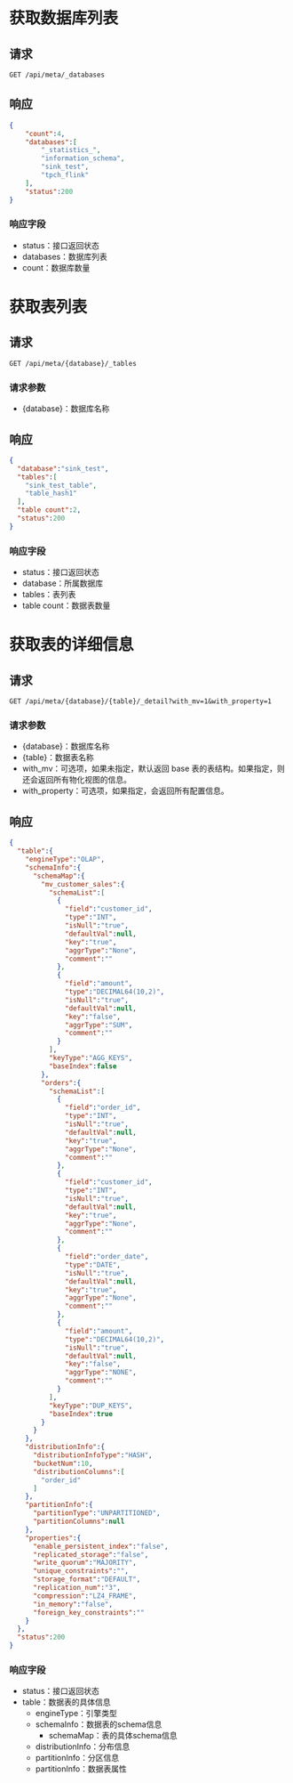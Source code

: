 # 获取数据库列表
## 请求
```http request
GET /api/meta/_databases
```
## 响应
```json
{
    "count":4,
    "databases":[
        "_statistics_",
        "information_schema",
        "sink_test",
        "tpch_flink"
    ],
    "status":200
}
```
### 响应字段
- status：接口返回状态
- databases：数据库列表
- count：数据库数量

# 获取表列表
## 请求
```http request
GET /api/meta/{database}/_tables
```
### 请求参数
- {database}：数据库名称
## 响应
```json
{
  "database":"sink_test",
  "tables":[
    "sink_test_table",
    "table_hash1"
  ],
  "table count":2,
  "status":200
}
```
### 响应字段
- status：接口返回状态
- database：所属数据库
- tables：表列表
- table count：数据表数量
  
# 获取表的详细信息
## 请求
```http request
GET /api/meta/{database}/{table}/_detail?with_mv=1&with_property=1
```
### 请求参数
- {database}：数据库名称
- {table}：数据表名称
- with_mv：可选项，如果未指定，默认返回 base 表的表结构。如果指定，则还会返回所有物化视图的信息。
- with_property：可选项，如果指定，会返回所有配置信息。
## 响应
```json
{
  "table":{
    "engineType":"OLAP",
    "schemaInfo":{
      "schemaMap":{
        "mv_customer_sales":{
          "schemaList":[
            {
              "field":"customer_id",
              "type":"INT",
              "isNull":"true",
              "defaultVal":null,
              "key":"true",
              "aggrType":"None",
              "comment":""
            },
            {
              "field":"amount",
              "type":"DECIMAL64(10,2)",
              "isNull":"true",
              "defaultVal":null,
              "key":"false",
              "aggrType":"SUM",
              "comment":""
            }
          ],
          "keyType":"AGG_KEYS",
          "baseIndex":false
        },
        "orders":{
          "schemaList":[
            {
              "field":"order_id",
              "type":"INT",
              "isNull":"true",
              "defaultVal":null,
              "key":"true",
              "aggrType":"None",
              "comment":""
            },
            {
              "field":"customer_id",
              "type":"INT",
              "isNull":"true",
              "defaultVal":null,
              "key":"true",
              "aggrType":"None",
              "comment":""
            },
            {
              "field":"order_date",
              "type":"DATE",
              "isNull":"true",
              "defaultVal":null,
              "key":"true",
              "aggrType":"None",
              "comment":""
            },
            {
              "field":"amount",
              "type":"DECIMAL64(10,2)",
              "isNull":"true",
              "defaultVal":null,
              "key":"false",
              "aggrType":"NONE",
              "comment":""
            }
          ],
          "keyType":"DUP_KEYS",
          "baseIndex":true
        }
      }
    },
    "distributionInfo":{
      "distributionInfoType":"HASH",
      "bucketNum":10,
      "distributionColumns":[
        "order_id"
      ]
    },
    "partitionInfo":{
      "partitionType":"UNPARTITIONED",
      "partitionColumns":null
    },
    "properties":{
      "enable_persistent_index":"false",
      "replicated_storage":"false",
      "write_quorum":"MAJORITY",
      "unique_constraints":"",
      "storage_format":"DEFAULT",
      "replication_num":"3",
      "compression":"LZ4_FRAME",
      "in_memory":"false",
      "foreign_key_constraints":""
    }
  },
  "status":200
}
 ```
### 响应字段
- status：接口返回状态
- table：数据表的具体信息
    - engineType：引擎类型
    - schemaInfo：数据表的schema信息
        - schemaMap：表的具体schema信息
    - distributionInfo：分布信息
    - partitionInfo：分区信息
    - partitionInfo：数据表属性